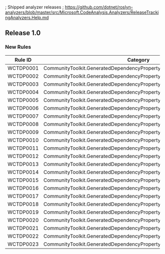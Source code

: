 ; Shipped analyzer releases
; https://github.com/dotnet/roslyn-analyzers/blob/master/src/Microsoft.CodeAnalysis.Analyzers/ReleaseTrackingAnalyzers.Help.md

## Release 1.0

### New Rules

Rule ID | Category | Severity | Notes
--------|----------|----------|-------
WCTDP0001 | CommunityToolkit.GeneratedDependencyPropertyDependencyPropertyGenerator | Error |
WCTDP0002 | CommunityToolkit.GeneratedDependencyPropertyDependencyPropertyGenerator | Error |
WCTDP0003 | CommunityToolkit.GeneratedDependencyPropertyDependencyPropertyGenerator | Error |
WCTDP0004 | CommunityToolkit.GeneratedDependencyPropertyDependencyPropertyGenerator | Error |
WCTDP0005 | CommunityToolkit.GeneratedDependencyPropertyDependencyPropertyGenerator | Error |
WCTDP0006 | CommunityToolkit.GeneratedDependencyPropertyDependencyPropertyGenerator | Error |
WCTDP0007 | CommunityToolkit.GeneratedDependencyPropertyDependencyPropertyGenerator | Error |
WCTDP0008 | CommunityToolkit.GeneratedDependencyPropertyDependencyPropertyGenerator | Error |
WCTDP0009 | CommunityToolkit.GeneratedDependencyPropertyDependencyPropertyGenerator | Warning |
WCTDP0010 | CommunityToolkit.GeneratedDependencyPropertyDependencyPropertyGenerator | Warning |
WCTDP0011 | CommunityToolkit.GeneratedDependencyPropertyDependencyPropertyGenerator | Warning |
WCTDP0012 | CommunityToolkit.GeneratedDependencyPropertyDependencyPropertyGenerator | Error |
WCTDP0013 | CommunityToolkit.GeneratedDependencyPropertyDependencyPropertyGenerator | Error |
WCTDP0014 | CommunityToolkit.GeneratedDependencyPropertyDependencyPropertyGenerator | Error |
WCTDP0015 | CommunityToolkit.GeneratedDependencyPropertyDependencyPropertyGenerator | Error |
WCTDP0016 | CommunityToolkit.GeneratedDependencyPropertyDependencyPropertyGenerator | Info |
WCTDP0017 | CommunityToolkit.GeneratedDependencyPropertyDependencyPropertyGenerator | Info |
WCTDP0018 | CommunityToolkit.GeneratedDependencyPropertyDependencyPropertyGenerator | Error |
WCTDP0019 | CommunityToolkit.GeneratedDependencyPropertyDependencyPropertyGenerator | Error |
WCTDP0020 | CommunityToolkit.GeneratedDependencyPropertyDependencyPropertyGenerator | Warning |
WCTDP0021 | CommunityToolkit.GeneratedDependencyPropertyDependencyPropertyGenerator | Warning |
WCTDP0022 | CommunityToolkit.GeneratedDependencyPropertyDependencyPropertyGenerator | Warning |
WCTDP0023 | CommunityToolkit.GeneratedDependencyPropertyDependencyPropertyGenerator | Error |
